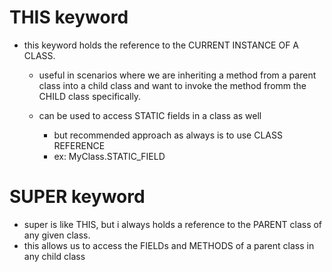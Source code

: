 # THIS keyword

- this keyword holds the reference to the CURRENT INSTANCE OF A CLASS. 
    - useful in scenarios where we are inheriting a method from a parent class into a child class and 
    want to invoke the method fromm the CHILD class specifically. 
    
    - can be used to access STATIC fields in a class as well
        - but recommended approach as always is to use CLASS REFERENCE
        - ex: MyClass.STATIC_FIELD
        
# SUPER keyword
- super is like THIS, but i always holds a reference to the PARENT class of any given class. 
- this allows us to access the FIELDs and METHODS of a parent class in any child class
